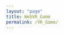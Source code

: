 ```yaml
---
layout: "page"
title: WebVR_Game
permalink: /VR_Game/
---
```


<html>
  <head>
    <script src="https://aframe.io/releases/0.8.0/aframe.min.js"></script>
  </head>
  <body>
    <a-scene>
      <a-box src= "https://i.imgur.com/mYmmbrp.jpg" position = "0 2 -5 " rotation = " 0 45 45" scale="3 3 3" ></a-box>
      <a-sky color = "#555"></a-sky>
    </a-scene>
  </body>
</html>
